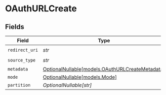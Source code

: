 # OAuthURLCreate


## Fields

| Field                                                                                  | Type                                                                                   | Required                                                                               | Description                                                                            |
| -------------------------------------------------------------------------------------- | -------------------------------------------------------------------------------------- | -------------------------------------------------------------------------------------- | -------------------------------------------------------------------------------------- |
| `redirect_uri`                                                                         | *str*                                                                                  | :heavy_check_mark:                                                                     | N/A                                                                                    |
| `source_type`                                                                          | *str*                                                                                  | :heavy_check_mark:                                                                     | N/A                                                                                    |
| `metadata`                                                                             | [OptionalNullable[models.OAuthURLCreateMetadata]](../models/oauthurlcreatemetadata.md) | :heavy_minus_sign:                                                                     | N/A                                                                                    |
| `mode`                                                                                 | [OptionalNullable[models.Mode]](../models/mode.md)                                     | :heavy_minus_sign:                                                                     | N/A                                                                                    |
| `partition`                                                                            | *OptionalNullable[str]*                                                                | :heavy_minus_sign:                                                                     | N/A                                                                                    |